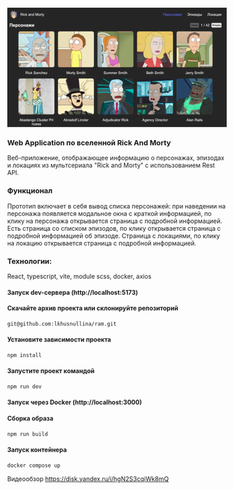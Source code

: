 ![alt text](image.png)
### Web Application по вселенной Rick And Morty

Веб-приложение, отображающее информацию о персонажах,
эпизодах и локациях из мультсериала "Rick and Morty" с
использованием Rest API.

### Функционал
Прототип включает в себя вывод списка персонажей: при наведении на персонажа появляется модальное окна с
краткой информацией, по клику на персонажа открывается страница с подробной информацией. Есть страница со списком эпизодов, по клику открывается страница с подробной информацией об эпизоде. Страница с локациями, по клику на локацию открывается страница с подробной информацией.

### Технологии: 
React, typescript, vite, module scss, docker, axios

#### Запуск dev-сервера (http://localhost:5173)

#### Скачайте архив проекта или склонируйте репозиторий

```sh
git@github.com:lkhusnullina/ram.git
```
#### Установите зависимости проекта

```sh
npm install
```
#### Запустите проект командой

```sh
npm run dev
```

#### Запуск через Docker (http://localhost:3000)

#### Cборка образа

```sh
npm run build
```

#### Запуск контейнера

```sh
docker compose up
```

Видеообзор https://disk.yandex.ru/i/hgN2S3cqiWk8mQ
